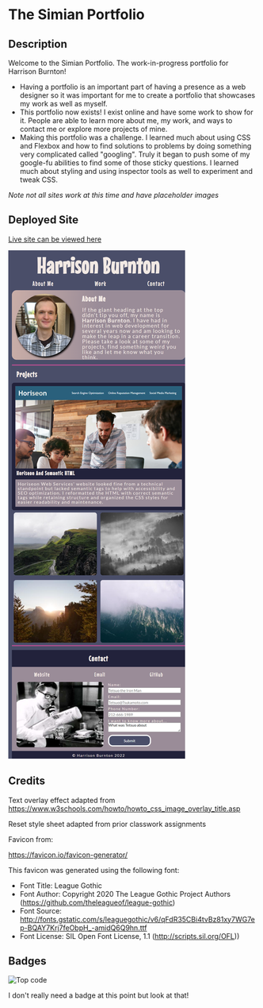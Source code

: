 # The Simian Portfolio

## Description

Welcome to the Simian Portfolio. The work-in-progress portfolio for Harrison Burnton!

- Having a portfolio is an important part of having a presence as a web designer so it was important for me to create a portfolio that showcases my work as well as myself.
- This portfolio now exists! I exist online and have some work to show for it. People are able to learn more about me, my work, and ways to contact me or explore more projects of mine. 
- Making this portfolio was a challenge. I learned much about using CSS and Flexbox and how to find solutions to problems by doing something very complicated called "googling". Truly it began to push some of my google-fu abilities to find some of those sticky questions. I learned much about styling and using inspector tools as well to experiment and tweak CSS.

*Note not all sites work at this time and have placeholder images*


## Deployed Site
[Live site can be viewed here](https://hburnton.github.io/the_simian_portfolio/)

![Image of Deployed Site](./assets/images/hburnton.github.io_the_simian_portfolio_.png)

## Credits

Text overlay effect adapted from https://www.w3schools.com/howto/howto_css_image_overlay_title.asp

Reset style sheet adapted from prior classwork assignments

Favicon from:

https://favicon.io/favicon-generator/

This favicon was generated using the following font:

- Font Title: League Gothic
- Font Author: Copyright 2020 The League Gothic Project Authors (https://github.com/theleagueof/league-gothic)
- Font Source: http://fonts.gstatic.com/s/leaguegothic/v6/qFdR35CBi4tvBz81xy7WG7ep-BQAY7Krj7feObpH_-amidQ6Q9hn.ttf
- Font License: SIL Open Font License, 1.1 (http://scripts.sil.org/OFL))




## Badges

![Top code](https://img.shields.io/github/languages/top/HBurnton/the_simian_portfolio)

I don't really need a badge at this point but look at that!

